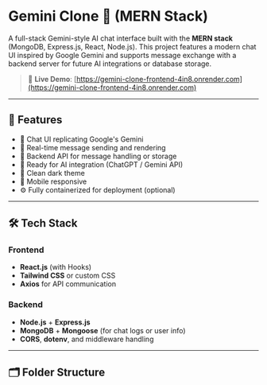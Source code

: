 # Gemini Clone 💬 (MERN Stack)

A full-stack Gemini-style AI chat interface built with the **MERN stack** (MongoDB, Express.js, React, Node.js). This project features a modern chat UI inspired by Google Gemini and supports message exchange with a backend server for future AI integrations or database storage.

> 🚀 **Live Demo**: [https://gemini-clone-frontend-4in8.onrender.com](https://gemini-clone-frontend-4in8.onrender.com)

---

## 🧠 Features

- 🧾 Chat UI replicating Google's Gemini
- 💬 Real-time message sending and rendering
- 💽 Backend API for message handling or storage
- 🧠 Ready for AI integration (ChatGPT / Gemini API)
- 🌙 Clean dark theme
- 📱 Mobile responsive
- ⚙️ Fully containerized for deployment (optional)

---

## 🛠 Tech Stack

### Frontend
- **React.js** (with Hooks)
- **Tailwind CSS** or custom CSS
- **Axios** for API communication

### Backend
- **Node.js** + **Express.js**
- **MongoDB** + **Mongoose** (for chat logs or user info)
- **CORS**, **dotenv**, and middleware handling

---

## 🗂 Folder Structure

